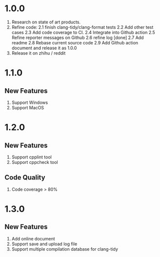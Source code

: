 # 1.0.0
1. Research on state of art products.
2. Refine code:
   2.1 finish clang-tidy/clang-format tests
   2.2 Add other test cases
   2.3 Add code coverage to CI.
   2.4 Integrate into Github action
   2.5 Refine reporter messages on Github
   2.6 refine log [done]
   2.7 Add readme
   2.8 Rebase current source code
   2.9 Add Github action document and release it as 1.0.0
3. Release it on zhihu / reddit

# 1.1.0
## New Features
1. Support Windows
2. Support MacOS

# 1.2.0
## New Features
1. Support cpplint tool
1. Support cppcheck tool

## Code Quality
1. Code coverage > 80%

# 1.3.0
## New Features
1. Add online document
2. Support save and upload log file
3. Support multiple compilation database for clang-tidy
